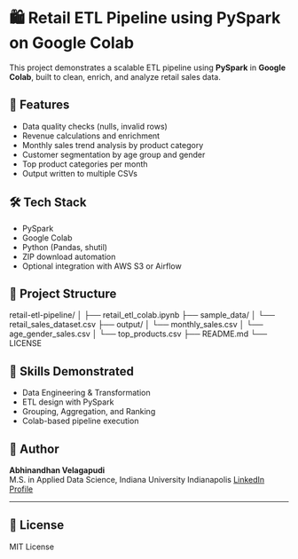   # 🛍️ Retail ETL Pipeline using PySpark on Google Colab

This project demonstrates a scalable ETL pipeline using **PySpark** in **Google Colab**, built to clean, enrich, and analyze retail sales data.

## 🚀 Features

- Data quality checks (nulls, invalid rows)
- Revenue calculations and enrichment
- Monthly sales trend analysis by product category
- Customer segmentation by age group and gender
- Top product categories per month
- Output written to multiple CSVs

## 🛠️ Tech Stack

- PySpark
- Google Colab
- Python (Pandas, shutil)
- ZIP download automation
- Optional integration with AWS S3 or Airflow

## 📁 Project Structure

retail-etl-pipeline/
│
├── retail_etl_colab.ipynb
├── sample_data/
│   └── retail_sales_dataset.csv
├── output/
│       └── monthly_sales.csv
│       └── age_gender_sales.csv
│       └── top_products.csv
├── README.md
└── LICENSE


## 🧠 Skills Demonstrated

- Data Engineering & Transformation
- ETL design with PySpark
- Grouping, Aggregation, and Ranking
- Colab-based pipeline execution


## 📢 Author

**Abhinandhan Velagapudi**  
M.S. in Applied Data Science, Indiana University Indianapolis 
[LinkedIn Profile](https://www.linkedin.com/in/abhinandhan-velagapudi-203b76200/)

---

## 📄 License

MIT License
